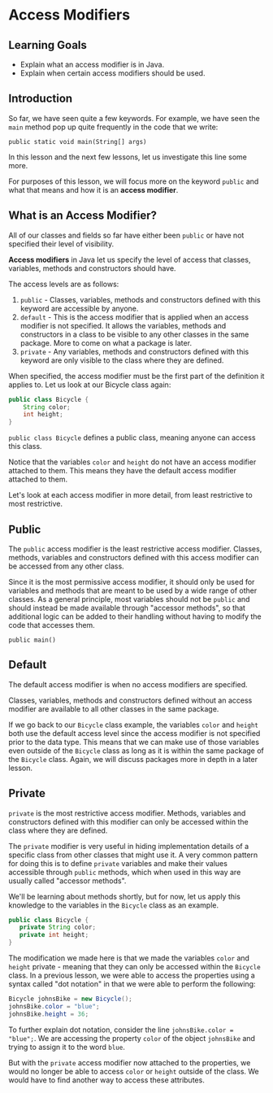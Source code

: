 # Access Modifiers

## Learning Goals

- Explain what an access modifier is in Java.
- Explain when certain access modifiers should be used.

## Introduction

So far, we have seen quite a few keywords. For example, we have seen the `main` method pop up quite
frequently in the code that we write:

`public static void main(String[] args)`

In this lesson and the next few lessons, let us investigate this line some more.

For purposes of this lesson, we will focus more on the keyword `public` and what that means and how
it is an **access modifier**.

## What is an Access Modifier?

All of our classes and fields so far have either been `public` or have not
specified their level of visibility.

**Access modifiers** in Java let us specify the level of
access that classes, variables, methods and constructors should have.

The access levels are as follows:

1. `public` - Classes, variables, methods and constructors defined with this
   keyword are accessible by anyone.
2. `default` - This is the access modifier that is applied when an access modifier is not specified.
   It allows the variables, methods and constructors in a class to be visible to
   any other classes in the same package. More to come on what a package is later.
3. `private` - Any variables, methods and constructors defined with this keyword are
   only visible to the class where they are defined.

When specified, the access modifier must be the first part of the definition it
applies to. Let us look at our Bicycle class again:

```java
public class Bicycle {
    String color;
    int height;
}
```

`public class Bicycle` defines a public class, meaning anyone can access this class.

Notice that the variables `color` and `height` do not have an access modifier attached to them.
This means they have the default access modifier attached to them.

Let's look at each access modifier in more detail, from least restrictive to
most restrictive.

## Public

The `public` access modifier is the least restrictive access modifier. Classes, methods,
variables and constructors defined with this access modifier can be accessed from any other
class.

Since it is the most permissive access modifier, it should only be used for variables
and methods that are meant to be used by a wide range of other classes. As a
general principle, most variables should not be `public` and should instead be
made available through "accessor methods", so that additional logic can be added
to their handling without having to modify the code that accesses them.

`public main()`

## Default

The default access modifier is when no access modifiers are specified.

Classes, variables, methods and constructors defined without an access modifier are
available to all other classes in the same package.

If we go back to our `Bicycle` class example, the variables `color` and `height` both
use the default access level since the access modifier is not specified prior to the
data type. This means that we can make use of those variables even outside of the `Bicycle`
class as long as it is within the same package of the `Bicycle` class. Again, we will
discuss packages more in depth in a later lesson.

## Private

`private` is the most restrictive access modifier. Methods, variables and
constructors defined with this modifier can only be accessed within the class
where they are defined.

The `private` modifier is very useful in hiding implementation details of a
specific class from other classes that might use it. A very common pattern for
doing this is to define `private` variables and make their values accessible
through `public` methods, which when used in this way are usually called
"accessor methods".

We'll be learning about methods shortly, but for now, let us apply this knowledge to the
variables in the `Bicycle` class as an example.

```java
public class Bicycle {
   private String color;
   private int height;
}
```

The modification we made here is that we made the variables `color` and `height` private -
meaning that they can only be accessed within the `Bicycle` class. In a previous lesson, we
were able to access the properties using a syntax called "dot notation" in that we were able to
perform the following:

```java
Bicycle johnsBike = new Bicycle();
johnsBike.color = "blue";
johnsBike.height = 36;
```

To further explain dot notation, consider the line `johnsBike.color = "blue";`. We are accessing
the property `color` of the object `johnsBike` and trying to assign it to the word `blue`.

But with the `private` access modifier now attached to the properties, we would no longer be able
to access `color` or `height` outside of the class. We would have to find another way to access
these attributes.
